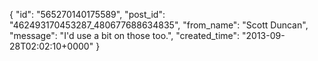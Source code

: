 {
   "id": "565270140175589",
   "post_id": "462493170453287_480677688634835",
   "from_name": "Scott Duncan",
   "message": "I'd use a bit on those too.",
   "created_time": "2013-09-28T02:02:10+0000"
 }
